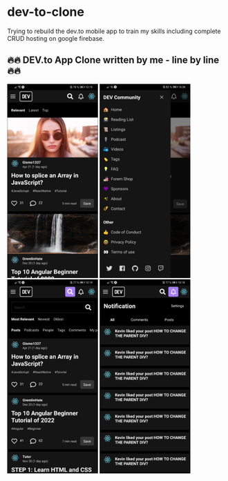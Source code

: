 # dev-to-clone

Trying to rebuild the dev.to mobile app to train my skills including complete CRUD hosting on google firebase.

## 🔥🔥 DEV.to App Clone written by me - line by line 🔥🔥

<img src="https://github.com/Gismo1337/dev-to-clone/blob/main/assets/previewFeed.png" width="210" height="450"/> <img src="https://github.com/Gismo1337/dev-to-clone/blob/main/assets/previewDrawerNav.png" width="210" height="450" /> <img src="https://github.com/Gismo1337/dev-to-clone/blob/main/assets/previewSearch.png" width="210" height="450" /> <img src="https://github.com/Gismo1337/dev-to-clone/blob/main/assets/previewNotification.png" width="210" height="450" />